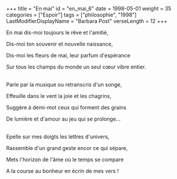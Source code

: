 +++
title = "En mai"
id = "en_mai_6"
date = 1998-05-01
weight = 35
categories = ["Espoir"]
tags = ["philosophie", "1998"]
LastModifierDisplayName = "Barbara Post"
verseLength = 12
+++

En mai dis-moi toujours le rêve et l'amitié,

Dis-moi ton souvenir et nouvelle naissance,

Dis-moi les fleurs de mai, leur parfum d'espérance

Sur tous les champs du monde un seul cœur vibre entier.

 \
Parle par la musique ou retranscris d'un songe,

Effeuille dans le vent la joie et les chagrins,

Suggère à demi-mot ceux qui forment des grains

De lumière et d'amour au jeu qui se prolonge...

 \
Epelle sur mes doigts les lettres d'univers,

Rassemble d'un grand geste encor ce qui sépare,

Mets l'horizon de l'âme où le temps se compare

A la course au bonheur en écrin de mes vers !

